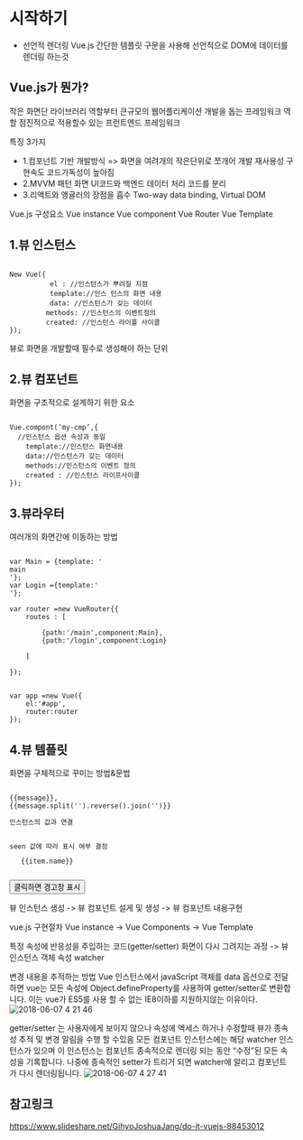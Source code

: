 # 시작하기

- 선언적 렌더링
Vue.js 간단한 템플릿 구문을 사용해 선언적으로 DOM에 데이터를 렌더링 하는것

## Vue.js가 뭔가?
작은 화면단 라이브러리 역할부터 큰규모의 웹어플리케이션 개발을 돕는 프레임워크 역할
점진적으로 적용할수 있는 프런트엔드 프레임워크

특징 3가지
- 1.컴포넌트 기반 개발방식
=> 화면을 여려개의 작은단위로 쪼개어 개발
    재사용성 구현속도 코드가독성이 높아짐
- 2.MVVM 패턴
화면 UI코드와 백엔드 데이터 처리 코드를 분리 
- 3.리액트와 앵귤러의 장점을 흡수
Two-way data binding, Virtual DOM


Vue.js 구성요소
Vue instance
Vue component
Vue Router
Vue Template

## 1.뷰 인스턴스
<pre><code>
New Vue({
          el : //인스턴스가 뿌려질 지점
          template://인스 턴스의 화면 내용 
          data: //인스턴스가 갖는 데이터 
         methods: //인스턴스의 이벤트정의 
         created: //인스턴스 라이플 사이클
});
</code></pre>


뷰로 화면을 개발할때 필수로 생성해야 하는 단위

## 2.뷰 컴포넌트
화면을 구조적으로 설계하기 위한 요소
<pre><code>
Vue.compont(‘my-cmp’,{  
  //인스턴스 옵션 속성과 동일
    template://인스턴스 화면내용 
    data://인스턴스가 갖는 데이터 
    methods://인스턴스의 이벤트 정의
    created : //인스턴스 라이프사이클
});
</pre></code>
## 3.뷰라우터
여러개의 화면간에 이동하는 방법
<pre><code>
var Main = {template: '<div>main</div>'};
var Login ={template:'<div><login/div>'};

var router =new VueRouter{{
    routes : [

        {path:'/main',component:Main},
        {path:'/login',component:Login}

    ]

});
</pre></code>
<pre><code>
var app =new Vue({
    el:'#app',
    router:router
});
</pre></code>
## 4.뷰 템플릿
화면을 구체적으로 꾸미는 방법&문법
<pre><code>
{{message}},
{{message.split('').reverse().join('')}}
<p v-bind:id="uid">인스턴스의 값과 연결</p>
<a v-if="seen">seen 값에 따라 표시 여부 결정</a>
<ul v-for="item in items">{{item.name}}</ul>
<button v-on:click="pAlert">클릭하면 경고창 표시</button>
</pre></code>

뷰 인스턴스 생성 -> 뷰 컴포넌트 설게 및 생성 -> 뷰 컴포넌트 내용구현

vue.js 구현절차
Vue instance -> Vue Components -> Vue Template


특정 속성에 반응성을 주입하는 코드(getter/setter)
화면이 다시 그려지는 과정 -> 뷰 인스턴스 객체 속성 watcher

변경 내용을 추적하는 방법
Vue 인스턴스에서 javaScript 객체를 data 옵션으로 전달하면 vue는 모든 속성에 
Object.defineProperty를 사용하여 getter/setter로 변환합니다. 이는 vue가 ES5를 사용 할 수 없는 IE8이하를 지원하지않는 이유이다.
![2018-06-07 4 21 46](https://user-images.githubusercontent.com/38197944/41890524-d48dfa7c-794a-11e8-992d-60a75f5e4d6e.png)

getter/setter 는 사용자에게 보이지 않으나 속성에 엑세스 하거나 수정할때 뷰가 종속성 추적 및 변경 알림을 수행 할 수있음
모든 컴포넌트 인스턴스에는 해당 watcher 인스턴스가 있으며 이 인스턴스는 컴포넌트 종속적으로 렌더링 되는 동안 “수정”된 모든 속성을 
기록합니다. 나중에 종속적인 setter가  트리거 되면 watcher에 알리고 컴포넌트가 다시 렌더링됩니다. 
![2018-06-07 4 27 41](https://user-images.githubusercontent.com/38197944/41890612-3718fa3e-794b-11e8-8fa8-cd5e1c39b800.png)


## 참고링크
https://www.slideshare.net/GihyoJoshuaJang/do-it-vuejs-88453012


